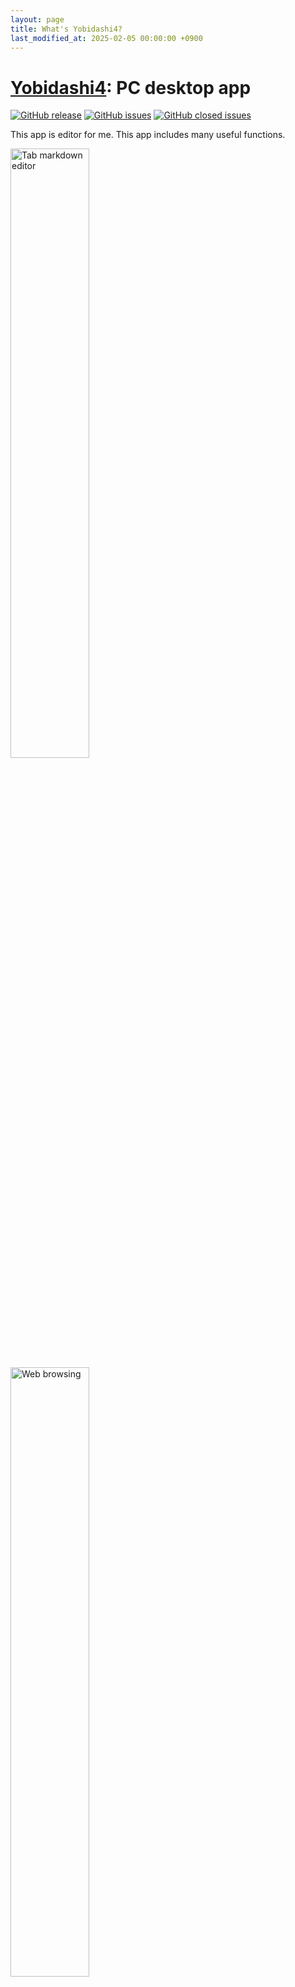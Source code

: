```yaml
---
layout: page
title: What's Yobidashi4?
last_modified_at: 2025-02-05 00:00:00 +0900
---
```

# [Yobidashi4](https://github.com/toastkidjp/Yobidashi4): PC desktop app
[![GitHub release](https://img.shields.io/github/release/toastkidjp/Yobidashi4.svg)](https://github.com/toastkidjp/Yobidashi4/releases)
[![GitHub issues](https://img.shields.io/github/issues/toastkidjp/Yobidashi4.svg)](https://github.com/toastkidjp/Yobidashi4/issues)
[![GitHub closed issues](https://img.shields.io/github/issues-closed/toastkidjp/Yobidashi4.svg)](https://github.com/toastkidjp/Yobidashi4/issues?q=is%3Aissue+is%3Aclosed)

This app is editor for me. This app includes many useful functions.

<a href="{{ '/assets/image/yobidashi4/editor.png' }}"><img src="{{ '/assets/image/yobidashi4/editor.png' }}" alt="Tab markdown editor" width="50%" height="50%"></a>
<a href="{{ '/assets/image/yobidashi4/web-browser.png' }}"><img src="{{ '/assets/image/yobidashi4/web-browser.png' }}" alt="Web browsing" width="50%" height="50%"></a>
<a href="{{ '/assets/image/yobidashi4/loan.png' }}"><img src="{{ '/assets/image/yobidashi4/loan.png' }}" alt="Loan calculator" width="50%" height="50%"></a>


- Tab editor (optimized for writing Markdown, enable to highlighing and preview)
- Tab web browsing (powered by Chromium embedded)
- Full-text search
- Aggregation
- Value converter tools (likes [this web app](https://toastkidjp.github.io/loan.html))
- Slideshow
- Calendar
- Loan calculator

## Runtime environment
Java 17 and over.

## Architecture
Layered architecture

This app contains 3 layer.

- domain
- presentaion: This layer cannot reference infrastructure directly.
- infrastructure: This layer contains implementation of domain code.


```
domain         presentation
  ↑                |
  ｜                |
infrastructure  ×←
```

And, presentation layer is written by MVVM pattern.

```
Composable function ---> ViewModel
```

ViewModel does not mean an AAC component. These just contains only states and logics.
It makes easier for writing unit test, and keeping simple UI code.

## Tech stack
- Kotlin
- [Jetpack Compose Multiplatform](https://github.com/JetBrains/compose-multiplatform)
- [Koin](https://insert-koin.io/): Lightweight and dynamic dependency injection framework for Kotlin
- [Kover](https://github.com/Kotlin/kotlinx-kover): Coverage calculation tool

## Unit test code coverage
Over 90%

| | Coverage
|:---|:---
| Class | 98% (637/650)
| Method | 96.2% (2048/2129)
| Branch | 89.7% (2823/3148)
| Line | 99.2% (7841/7903)
| Instruction | 98.4% (69388/70529)

Calculated by Kover.

# Other

## Why does this app name contain "4"?

1. [(Deprecated) Yobidashi 1](https://github.com/toastkidjp/Yobidashi): This app had been written with Java and JavaFX(8).
2. [Yobidashi 2](https://github.com/toastkidjp/Yobidashi_kt): Android app
3. [(Deprecated) Yobidashi Compact](https://github.com/toastkidjp/yobidashi_compact): Simple tool for management my articles. This app has been written by Swing.
4. This app.

Generally in Japan, the number 4 is considered unlucky, but I don't think so.

